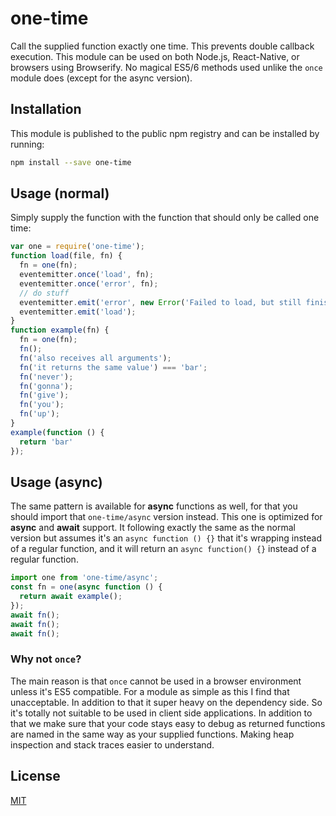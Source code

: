 # one-time
Call the supplied function exactly one time. This prevents double callback
execution. This module can be used on both Node.js, React-Native, or browsers
using Browserify. No magical ES5/6 methods used unlike the `once` module does
(except for the async version).
## Installation
This module is published to the public npm registry and can be installed
by running:
```sh
npm install --save one-time
```
## Usage (normal)
Simply supply the function with the function that should only be called one
time:
```js
var one = require('one-time');
function load(file, fn) {
  fn = one(fn);
  eventemitter.once('load', fn);
  eventemitter.once('error', fn);
  // do stuff
  eventemitter.emit('error', new Error('Failed to load, but still finished'));
  eventemitter.emit('load');
}
function example(fn) {
  fn = one(fn);
  fn();
  fn('also receives all arguments');
  fn('it returns the same value') === 'bar';
  fn('never');
  fn('gonna');
  fn('give');
  fn('you');
  fn('up');
}
example(function () {
  return 'bar'
});
```
## Usage (async)
The same pattern is available for **async** functions as well, for that you
should import that `one-time/async` version instead. This one is optimized
for **async** and **await** support. It following exactly the same as the
normal version but assumes it's an `async function () {}` that it's wrapping
instead of a regular function, and it will return an `async function() {}`
instead of a regular function.
```js
import one from 'one-time/async';
const fn = one(async function () {
  return await example();
});
await fn();
await fn();
await fn();
```
### Why not `once`?
The main reason is that `once` cannot be used in a browser environment unless
it's ES5 compatible. For a module as simple as this I find that unacceptable. In
addition to that it super heavy on the dependency side. So it's totally not
suitable to be used in client side applications.
In addition to that we make sure that your code stays easy to debug as returned
functions are named in the same way as your supplied functions. Making heap
inspection and stack traces easier to understand.
## License
[MIT](LICENSE)
